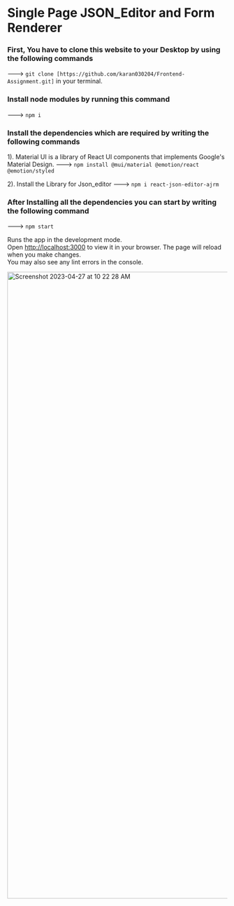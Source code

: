 # Single Page JSON_Editor and Form Renderer 


### First, You have to clone this website to your Desktop by using the following commands
---> `git clone [https://github.com/karan030204/Frontend-Assignment.git]` in your terminal.

### Install node modules by running this command
---> `npm i` 

### Install the dependencies which are required by writing the following commands 
1). Material UI is a library of React UI components that implements Google's Material Design. 
---> `npm install @mui/material @emotion/react @emotion/styled` 

2). Install the Library for Json_editor
---> `npm i react-json-editor-ajrm`

### After Installing all the dependencies you can start by writing the following command
---> `npm start`

Runs the app in the development mode.\
Open [http://localhost:3000](http://localhost:3000) to view it in your browser.
The page will reload when you make changes.\
You may also see any lint errors in the console.




<img width="1430" alt="Screenshot 2023-04-27 at 10 22 28 AM" src="https://user-images.githubusercontent.com/112721868/234762757-0afe6a42-60b1-4de1-ba74-40da3d5c04a9.png">






